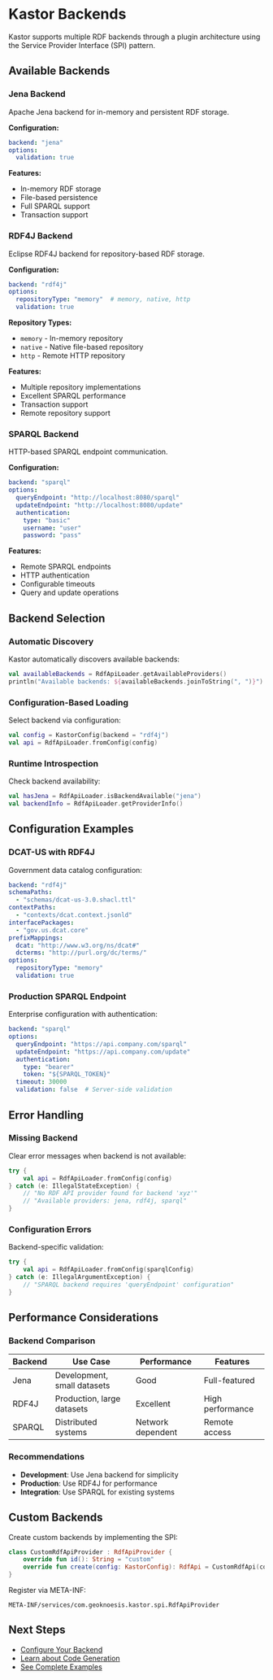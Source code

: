 # Kastor Backends

Kastor supports multiple RDF backends through a plugin architecture using the Service Provider Interface (SPI) pattern.

## Available Backends

### Jena Backend

Apache Jena backend for in-memory and persistent RDF storage.

**Configuration:**
```yaml
backend: "jena"
options:
  validation: true
```

**Features:**
- In-memory RDF storage
- File-based persistence
- Full SPARQL support
- Transaction support

### RDF4J Backend

Eclipse RDF4J backend for repository-based RDF storage.

**Configuration:**
```yaml
backend: "rdf4j"
options:
  repositoryType: "memory"  # memory, native, http
  validation: true
```

**Repository Types:**
- `memory` - In-memory repository
- `native` - Native file-based repository
- `http` - Remote HTTP repository

**Features:**
- Multiple repository implementations
- Excellent SPARQL performance
- Transaction support
- Remote repository support

### SPARQL Backend

HTTP-based SPARQL endpoint communication.

**Configuration:**
```yaml
backend: "sparql"
options:
  queryEndpoint: "http://localhost:8080/sparql"
  updateEndpoint: "http://localhost:8080/update"
  authentication:
    type: "basic"
    username: "user"
    password: "pass"
```

**Features:**
- Remote SPARQL endpoints
- HTTP authentication
- Configurable timeouts
- Query and update operations

## Backend Selection

### Automatic Discovery

Kastor automatically discovers available backends:

```kotlin
val availableBackends = RdfApiLoader.getAvailableProviders()
println("Available backends: ${availableBackends.joinToString(", ")}")
```

### Configuration-Based Loading

Select backend via configuration:

```kotlin
val config = KastorConfig(backend = "rdf4j")
val api = RdfApiLoader.fromConfig(config)
```

### Runtime Introspection

Check backend availability:

```kotlin
val hasJena = RdfApiLoader.isBackendAvailable("jena")
val backendInfo = RdfApiLoader.getProviderInfo()
```

## Configuration Examples

### DCAT-US with RDF4J

Government data catalog configuration:

```yaml
backend: "rdf4j"
schemaPaths:
  - "schemas/dcat-us-3.0.shacl.ttl"
contextPaths:
  - "contexts/dcat.context.jsonld"
interfacePackages:
  - "gov.us.dcat.core"
prefixMappings:
  dcat: "http://www.w3.org/ns/dcat#"
  dcterms: "http://purl.org/dc/terms/"
options:
  repositoryType: "memory"
  validation: true
```

### Production SPARQL Endpoint

Enterprise configuration with authentication:

```yaml
backend: "sparql"
options:
  queryEndpoint: "https://api.company.com/sparql"
  updateEndpoint: "https://api.company.com/update"
  authentication:
    type: "bearer"
    token: "${SPARQL_TOKEN}"
  timeout: 30000
  validation: false  # Server-side validation
```

## Error Handling

### Missing Backend

Clear error messages when backend is not available:

```kotlin
try {
    val api = RdfApiLoader.fromConfig(config)
} catch (e: IllegalStateException) {
    // "No RDF API provider found for backend 'xyz'"
    // "Available providers: jena, rdf4j, sparql"
}
```

### Configuration Errors

Backend-specific validation:

```kotlin
try {
    val api = RdfApiLoader.fromConfig(sparqlConfig)
} catch (e: IllegalArgumentException) {
    // "SPARQL backend requires 'queryEndpoint' configuration"
}
```

## Performance Considerations

### Backend Comparison

| Backend | Use Case | Performance | Features |
|---------|----------|-------------|----------|
| Jena | Development, small datasets | Good | Full-featured |
| RDF4J | Production, large datasets | Excellent | High performance |
| SPARQL | Distributed systems | Network dependent | Remote access |

### Recommendations

- **Development**: Use Jena backend for simplicity
- **Production**: Use RDF4J for performance
- **Integration**: Use SPARQL for existing systems

## Custom Backends

Create custom backends by implementing the SPI:

```kotlin
class CustomRdfApiProvider : RdfApiProvider {
    override fun id(): String = "custom"
    override fun create(config: KastorConfig): RdfApi = CustomRdfApi(config)
}
```

Register via META-INF:
```
META-INF/services/com.geoknoesis.kastor.spi.RdfApiProvider
```

## Next Steps

- [Configure Your Backend](configuration.md)
- [Learn about Code Generation](processor.md)
- [See Complete Examples](examples.md)